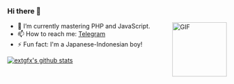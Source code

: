 ### Hi there 👋

<img align="right" alt="GIF" height="125px" src="https://mir-s3-cdn-cf.behance.net/project_modules/disp/1c075b65167797.5aeb195f0420d.gif" />

- 🌱 I’m currently mastering PHP and JavaScript.
- 📫 How to reach me: [Telegram](https://telegram.me/extgfx)
- ⚡ Fun fact: I'm a Japanese-Indonesian boy!


[![extgfx's github stats](https://github-readme-stats.vercel.app/api?username=extgfx&title_color=333&text_color=777&show_icons=true&icon_color=333&hide_border=true)](https://github.com/extgfx)
